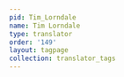 ```yaml
---
pid: Tim_Lorndale
name: Tim Lorndale
type: translator
order: '149'
layout: tagpage
collection: translator_tags
---
```


